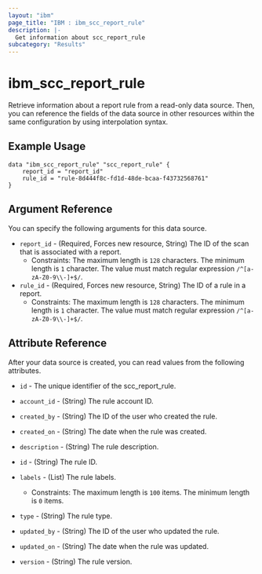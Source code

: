 ```yaml
---
layout: "ibm"
page_title: "IBM : ibm_scc_report_rule"
description: |-
  Get information about scc_report_rule
subcategory: "Results"
---
```


# ibm_scc_report_rule

Retrieve information about a report rule from a read-only data source. Then, you can reference the fields of the data source in other resources within the same configuration by using interpolation syntax.

## Example Usage

```hcl
data "ibm_scc_report_rule" "scc_report_rule" {
	report_id = "report_id"
	rule_id = "rule-8d444f8c-fd1d-48de-bcaa-f43732568761"
}
```

## Argument Reference

You can specify the following arguments for this data source.

* `report_id` - (Required, Forces new resource, String) The ID of the scan that is associated with a report.
  * Constraints: The maximum length is `128` characters. The minimum length is `1` character. The value must match regular expression `/^[a-zA-Z0-9\\-]+$/`.
* `rule_id` - (Required, Forces new resource, String) The ID of a rule in a report.
  * Constraints: The maximum length is `128` characters. The minimum length is `1` character. The value must match regular expression `/^[a-zA-Z0-9\\-]+$/`.

## Attribute Reference

After your data source is created, you can read values from the following attributes.

* `id` - The unique identifier of the scc_report_rule.
* `account_id` - (String) The rule account ID.

* `created_by` - (String) The ID of the user who created the rule.

* `created_on` - (String) The date when the rule was created.

* `description` - (String) The rule description.

* `id` - (String) The rule ID.

* `labels` - (List) The rule labels.
  * Constraints: The maximum length is `100` items. The minimum length is `0` items.

* `type` - (String) The rule type.

* `updated_by` - (String) The ID of the user who updated the rule.

* `updated_on` - (String) The date when the rule was updated.

* `version` - (String) The rule version.

